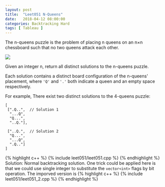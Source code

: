 ```yaml
---
layout: post
title:  "Leet051 N-Queens"
date:   2018-04-12 08:00:00
categories: Backtracking Hard
tags: [ Tableau ]
---
```


The n-queens puzzle is the problem of placing n queens on an n×n chessboard such that no two queens attack each other.

![](https://leetcode.com/static/images/problemset/8-queens.png)

Given an integer n, return all distinct solutions to the n-queens puzzle.

Each solution contains a distinct board configuration of the n-queens' placement, where `'Q'` and `'.'` both indicate a queen and an empty space respectively.

For example,
There exist two distinct solutions to the 4-queens puzzle:
```
[
 [".Q..",  // Solution 1
  "...Q",
  "Q...",
  "..Q."],

 ["..Q.",  // Solution 2
  "Q...",
  "...Q",
  ".Q.."]
]
```

{% highlight c++ %}
{% include leet051/leet051.cpp %}
{% endhighlight %}
Solution: Normal backtracking solution. One trick could be applied here is that we could use single integer to substitute the `vector<int>` flags by bit operation. The imporved version is
{% highlight c++ %}
{% include leet051/leet051_2.cpp %}
{% endhighlight %}
